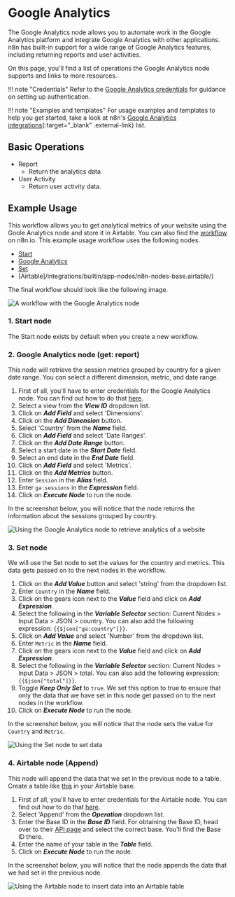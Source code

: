 # Google Analytics

The Google Analytics node allows you to automate work in the Google Analytics platform and integrate Google Analytics with other applications. n8n has built-in support for a wide range of Google Analytics features, including returning reports and user activities.

On this page, you'll find a list of operations the Google Analytics node supports and links to more resources.

!!! note "Credentials"
    Refer to the [Google Analytics credentials](https://docs.n8n.io/integrations/builtin/credentials/google/) for guidance on setting up authentication. 

!!! note "Examples and templates"
    For usage examples and templates to help you get started, take a look at n8n's [Google Analytics integrations](https://n8n.io/integrations/google-analytics/){:target="_blank" .external-link} list.


## Basic Operations

* Report
    * Return the analytics data
* User Activity
    * Return user activity data.

## Example Usage

This workflow allows you to get analytical metrics of your website using the Goole Analytics node and store it in Airtable. You can also find the [workflow](https://n8n.io/workflows/892) on n8n.io. This example usage workflow uses the following nodes.
- [Start](/integrations/builtin/core-nodes/n8n-nodes-base.start/)
- [Google Analytics]()
- [Set](/integrations/builtin/core-nodes/n8n-nodes-base.set/)
- [Airtable]/integrations/builtin/app-nodes/n8n-nodes-base.airtable/)

The final workflow should look like the following image.

![A workflow with the Google Analytics node](/_images/integrations/builtin/app-nodes/googleanalytics/workflow.png)

### 1. Start node

The Start node exists by default when you create a new workflow.

### 2. Google Analytics node (get: report)

This node will retrieve the session metrics grouped by country for a given date range. You can select a different dimension, metric, and date range.

1. First of all, you'll have to enter credentials for the Google Analytics node. You can find out how to do that [here](/integrations/builtin/credentials/google/).
2. Select a view from the ***View ID*** dropdown list.
3. Click on ***Add Field*** and select 'Dimensions'.
4. Click on the ***Add Dimension*** button.
5. Select 'Country' from the ***Name*** field.
6. Click on ***Add Field*** and select 'Date Ranges'.
7. Click on the ***Add Date Range*** button.
8. Select a start date in the ***Start Date*** field.
9. Select an end date in the ***End Date*** field.
10. Click on ***Add Field*** and select 'Metrics'.
11. Click on the ***Add Metrics*** button.
12. Enter `Session` in the ***Alias*** field.
13. Enter `ga:sessions` in the ***Expression*** field.
14. Click on ***Execute Node*** to run the node.

In the screenshot below, you will notice that the node returns the information about the sessions grouped by country.

![Using the Google Analytics node to retrieve analytics of a website](/_images/integrations/builtin/app-nodes/googleanalytics/analytics_node.png)

### 3. Set node

We will use the Set node to set the values for the country and metrics. This data gets passed on to the next nodes in the workflow.

1. Click on the ***Add Value*** button and select 'string' from the dropdown list.
2. Enter `Country` in the ***Name*** field.
3. Click on the gears icon next to the ***Value*** field and click on ***Add Expression***.
4. Select the following in the ***Variable Selector*** section: Current Nodes > Input Data > JSON > country. You can also add the following expression: `{{$json["ga:country"]}}`.
5. Click on ***Add Value*** and select 'Number' from the dropdown list.
6. Enter `Metric` in the ***Name*** field.
7. Click on the gears icon next to the ***Value*** field and click on ***Add Expression***.
8. Select the following in the ***Variable Selector*** section: Current Nodes > Input Data > JSON > total. You can also add the following expression: `{{$json["total"]}}`.
9. Toggle ***Keep Only Set*** to `true`. We set this option to true to ensure that only the data that we have set in this node get passed on to the next nodes in the workflow.
10. Click on ***Execute Node*** to run the node.

In the screenshot below, you will notice that the node sets the value for `Country` and `Metric`.

![Using the Set node to set data](/_images/integrations/builtin/app-nodes/googleanalytics/set_node.png)

### 4. Airtable node (Append)

This node will append the data that we set in the previous node to a table. Create a table like [this](https://airtable.com/shrFIVzFaXgv7LekV) in your Airtable base.

1. First of all, you'll have to enter credentials for the Airtable node. You can find out how to do that [here](/integrations/builtin/credentials/airtable/).
2. Select 'Append' from the ***Operation*** dropdown list.
3. Enter the Base ID in the ***Base ID*** field. For obtaining the Base ID, head over to their [API page](https://airtable.com/api) and select the correct base. You'll find the Base ID there.
4. Enter the name of your table in the ***Table*** field.
5. Click on ***Execute Node*** to run the node.

In the screenshot below, you will notice that the node appends the data that we had set in the previous node.

![Using the Airtable node to insert data into an Airtable table](/_images/integrations/builtin/app-nodes/googleanalytics/airtable_node.png)
